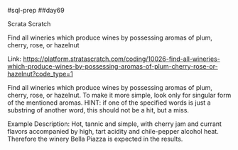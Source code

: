 #sql-prep
##day69

Scrata Scratch

Find all wineries which produce wines by possessing aromas of plum, cherry, rose, or hazelnut

Link:
https://platform.stratascratch.com/coding/10026-find-all-wineries-which-produce-wines-by-possessing-aromas-of-plum-cherry-rose-or-hazelnut?code_type=1


Find all wineries which produce wines by possessing aromas of plum, cherry, rose, or hazelnut. To make it more simple, look only for singular form of the mentioned aromas. HINT: if one of the specified words is just a substring of another word, this should not be a hit, but a miss.


Example Description: Hot, tannic and simple, with cherry jam and currant flavors accompanied by high, tart acidity and chile-pepper alcohol heat.
Therefore the winery Bella Piazza is expected in the results.